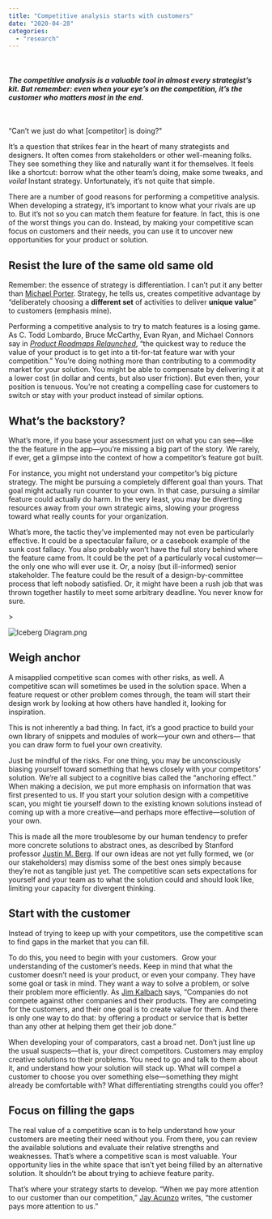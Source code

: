 ```yaml
---
title: "Competitive analysis starts with customers"
date: "2020-04-28"
categories: 
  - "research"
---
```


 

#### _The competitive analysis is a valuable tool in almost every strategist’s kit. But remember: even when your eye’s on the competition, it’s the customer who matters most in the end._

 

“Can’t we just do what \[competitor\] is doing?"

It’s a question that strikes fear in the heart of many strategists and designers. It often comes from stakeholders or other well-meaning folks. They see something they like and naturally want it for themselves. It feels like a shortcut: borrow what the other team’s doing, make some tweaks, and _voila!_ Instant strategy. Unfortunately, it’s not quite that simple.

There are a number of good reasons for performing a competitive analysis. When developing a strategy, it’s important to know what your rivals are up to. But it’s not so you can match them feature for feature. In fact, this is one of the worst things you can do. Instead, by making your competitive scan focus on customers and their needs, you can use it to uncover new opportunities for your product or solution.

## Resist the lure of the same old same old

Remember: the essence of strategy is differentiation. I can’t put it any better than [Michael Porter](https://amzn.to/3cRsZQs). Strategy, he tells us, creates competitive advantage by “deliberately choosing a **different set** of activities to deliver **unique value**” to customers (emphasis mine).

Performing a competitive analysis to try to match features is a losing game. As C. Todd Lombardo, Bruce McCarthy, Evan Ryan, and Michael Connors say in [_Product Roadmaps Relaunched_](https://amzn.to/2VYxPoc), “the quickest way to reduce the value of your product is to get into a tit-for-tat feature war with your competition.” You’re doing nothing more than contributing to a commodity market for your solution. You might be able to compensate by delivering it at a lower cost (in dollar and cents, but also user friction). But even then, your position is tenuous. You’re not creating a compelling case for customers to switch or stay with your product instead of similar options.

## What’s the backstory?

What’s more, if you base your assessment just on what you can see—like the the feature in the app—you’re missing a big part of the story. We rarely, if ever, get a glimpse into the context of how a competitor’s feature got built.

For instance, you might not understand your competitor’s big picture strategy. The might be pursuing a completely different goal than yours. That goal might actually run counter to your own. In that case, pursuing a similar feature could actually do harm. In the very least, you may be diverting resources away from your own strategic aims, slowing your progress toward what really counts for your organization.

What’s more, the tactic they’ve implemented may not even be particularly effective. It could be a spectacular failure, or a casebook example of the sunk cost fallacy. You also probably won’t have the full story behind where the feature came from. It could be the pet of a particularly vocal customer—the only one who will ever use it. Or, a noisy (but ill-informed) senior stakeholder. The feature could be the result of a design-by-committee process that left nobody satisfied. Or, it might have been a rush job that was thrown together hastily to meet some arbitrary deadline. You never know for sure.

\>

<img src="https://images.squarespace-cdn.com/content/v1/5e9e54ba9225353212ce08ab/1587842493087-S5G1YD5CAHW5EZHK3NGL/ke17ZwdGBToddI8pDm48kPLsK10GqmdgjDsBAXKbGZJZw-zPPgdn4jUwVcJE1ZvWEtT5uBSRWt4vQZAgTJucoTqqXjS3CfNDSuuf31e0tVHXEBODom1MWagfeASfNSaBJIeuMLMHc7EZsT4zI3-xWSb8BodarTVrzIWCp72ioWw/Iceberg+Diagram.png" alt="Iceberg Diagram.png" />

## Weigh anchor

A misapplied competitive scan comes with other risks, as well. A competitive scan will sometimes be used in the solution space. When a feature request or other problem comes through, the team will start their design work by looking at how others have handled it, looking for inspiration.

This is not inherently a bad thing. In fact, it’s a good practice to build your own library of snippets and modules of work—your own and others— that you can draw form to fuel your own creativity.

Just be mindful of the risks. For one thing, you may be unconsciously biasing yourself toward something that hews closely with your competitors’ solution. We’re all subject to a cognitive bias called the “anchoring effect.” When making a decision, we put more emphasis on information that was first presented to us. If you start your solution design with a competitive scan, you might tie yourself down to the existing known solutions instead of coming up with a more creative—and perhaps more effective—solution of your own.

This is made all the more troublesome by our human tendency to prefer more concrete solutions to abstract ones, as described by Stanford professor [Justin M. Berg](https://www.gsb.stanford.edu/faculty-research/publications/when-silver-gold-forecasting-potential-creativity-initial-ideas). If our own ideas are not yet fully formed, we (or our stakeholders) may dismiss some of the best ones simply because they’re not as tangible just yet. The competitive scan sets expectations for yourself and your team as to what the solution could and should look like, limiting your capacity for divergent thinking.

## Start with the customer

Instead of trying to keep up with your competitors, use the competitive scan to find gaps in the market that you can fill.

To do this, you need to begin with your customers.  Grow your understanding of the customer’s needs. Keep in mind that what the customer doesn’t need is your product, or even your company. They have some goal or task in mind. They want a way to solve a problem, or solve their problem more efficiently. As [Jim Kalbach](https://amzn.to/3eZDEdy) says, “Companies do not compete against other companies and their products. They are competing for the customers, and their one goal is to create value for them. And there is only one way to do that: by offering a product or service that is better than any other at helping them get their job done.”

When developing your of comparators, cast a broad net. Don’t just line up the usual suspects—that is, your direct competitors. Customers may employ creative solutions to their problems. You need to go and talk to them about it, and understand how your solution will stack up. What will compel a customer to choose you over something else—something they might already be comfortable with? What differentiating strengths could you offer?

## Focus on filling the gaps

The real value of a competitive scan is to help understand how your customers are meeting their need without you. From there, you can review the available solutions and evaluate their relative strengths and weaknesses. That’s where a competitive scan is most valuable. Your opportunity lies in the white space that isn’t yet being filled by an alternative solution. It shouldn’t be about trying to achieve feature parity.

That’s where your strategy starts to develop. “When we pay more attention to our customer than our competition,” [Jay Acunzo](https://amzn.to/2xW10At) writes, “the customer pays more attention to us.”
